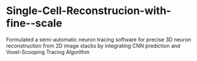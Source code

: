 # Single-Cell-Reconstrucion-with-fine--scale
Formulated a semi-automatic neuron tracing software for precise 3D neuron reconstruction from 2D image stacks by integrating CNN prediction and Voxel-Scooping Tracing Algorithm
